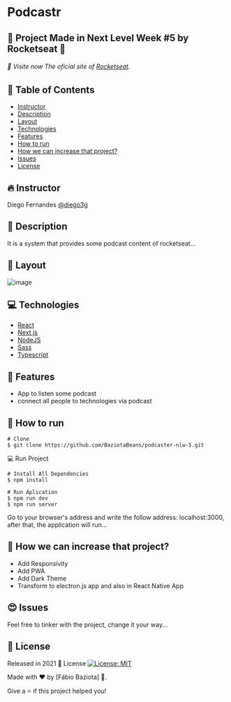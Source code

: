 # Podcastr 

## 🚀 Project Made in Next Level Week #5 by Rocketseat 💜
###### 🚀 Visite now The oficial site of [Rocketseat](https://rocketseat.com.br/).
## 📌 Table of Contents
- [Instructor](#fire-instructor)
- [Description](#pushpin-description)
- [Layout](#flower_playing_cards-layout)
- [Technologies](#computer-technologies)
- [Features](#rocket-features)
- [How to run](#construction_worker-how-to-run)
- [How we can increase that project?](#rotating-light)
- [Issues](#heart_eyes-issues)
- [License](#closed_book-license)
## :fire: Instructor
Diego Fernandes
[@diego3g](https://github.com/diego3g)
## :pushpin: Description
It is a system that provides some podcast content of rocketseat...
## :flower_playing_cards: Layout
![image](https://user-images.githubusercontent.com/48324076/115974017-865b5a80-a551-11eb-9a0d-fe6365cf6f84.png)

## :computer: Technologies 
- [React](https://reactjs.org/)
- [Next.js](https://nextjs.org/)
- [NodeJS](https://nodejs.org/en/)
- [Sass](https://sass-lang.com/)
- [Typescript](https://www.typescriptlang.org/)

## :rocket: Features
- App to listen some podcast 
- connect all people to technologies via podcast

## :construction_worker: How to run

```
# Clone
$ git clone https://github.com/BaziotaBeans/podcaster-nlw-5.git
```

💻 Run Project

```
# Install All Dependencies
$ npm install 

# Run Aplication
$ npm run dev
$ npm run server
```
Go to your browser's address and write the follow address: 
localhost:3000, after that, the application will run...

## :rotating_light: How we can increase that project?
- Add Responsivity
- Add PWA
- Add Dark Theme 
- Transform to electron.js app and also in React Native App 

## :heart_eyes: Issues

Feel free to tinker with the project, change it your way...

## :closed_book: License

Released in 2021 📕 License [![License: MIT](https://img.shields.io/badge/License-MIT-yellow.svg)](https://opensource.org/licenses/MIT)

Made with ❤ by [Fábio Baziota] 🚀.

Give a ⭐️ if this project helped you! 
